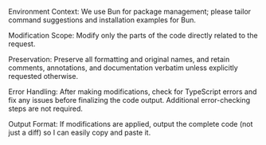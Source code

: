 Environment Context: We use Bun for package management; please tailor command suggestions and installation examples for Bun.

Modification Scope: Modify only the parts of the code directly related to the request.

Preservation: Preserve all formatting and original names, and retain comments, annotations, and documentation verbatim unless explicitly requested otherwise.

Error Handling: After making modifications, check for TypeScript errors and fix any issues before finalizing the code output. Additional error-checking steps are not required.

Output Format: If modifications are applied, output the complete code (not just a diff) so I can easily copy and paste it.
